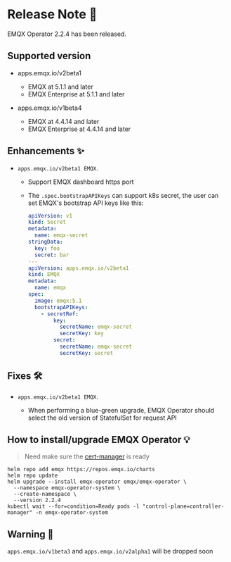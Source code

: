 # Release Note 🍻

EMQX Operator 2.2.4 has been released.

## Supported version
+ apps.emqx.io/v2beta1

  + EMQX at 5.1.1 and later
  + EMQX Enterprise at 5.1.1 and later

+ apps.emqx.io/v1beta4

  + EMQX at 4.4.14 and later
  + EMQX Enterprise at 4.4.14 and later

## Enhancements ✨

+ `apps.emqx.io/v2beta1 EMQX`.

  + Support EMQX dashboard https port

  + The `.spec.bootstrapAPIKeys` can support k8s secret, the user can set EMQX's bootstrap API keys like this:

    ```yaml
    apiVersion: v1
    kind: Secret
    metadata:
      name: emqx-secret
    stringData:
      key: foo
      secret: bar
    ---
    apiVersion: apps.emqx.io/v2beta1
    kind: EMQX
    metadata:
      name: emqx
    spec:
      image: emqx:5.1
      bootstrapAPIKeys:
        - secretRef:
            key:
              secretName: emqx-secret
              secretKey: key
            secret:
              secretName: emqx-secret
              secretKey: secret
    ```

## Fixes 🛠

+ `apps.emqx.io/v2beta1 EMQX`.

  + When performing a blue-green upgrade, EMQX Operator should select the old version of StatefulSet for request API

## How to install/upgrade EMQX Operator 💡

> Need make sure the [cert-manager](https://cert-manager.io/) is ready

```
helm repo add emqx https://repos.emqx.io/charts
helm repo update
helm upgrade --install emqx-operator emqx/emqx-operator \
  --namespace emqx-operator-system \
  --create-namespace \
  --version 2.2.4
kubectl wait --for=condition=Ready pods -l "control-plane=controller-manager" -n emqx-operator-system
```

## Warning 🚨
`apps.emqx.io/v1beta3` and `apps.emqx.io/v2alpha1` will be dropped soon
